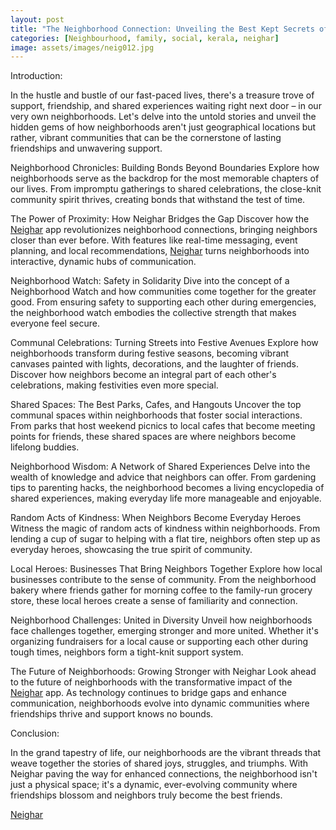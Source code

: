 ```yaml
---
layout: post
title: "The Neighborhood Connection: Unveiling the Best Kept Secrets of How Your Neighbors Make the Best Friends"
categories: [Neighbourhood, family, social, kerala, neighar]
image: assets/images/neig012.jpg
---
```



Introduction:

In the hustle and bustle of our fast-paced lives, there's a treasure trove of support, friendship, and shared experiences waiting right next door – in our very own neighborhoods. Let's delve into the untold stories and unveil the hidden gems of how neighborhoods aren't just geographical locations but rather, vibrant communities that can be the cornerstone of lasting friendships and unwavering support.

Neighborhood Chronicles: Building Bonds Beyond Boundaries
Explore how neighborhoods serve as the backdrop for the most memorable chapters of our lives. From impromptu gatherings to shared celebrations, the close-knit community spirit thrives, creating bonds that withstand the test of time.

The Power of Proximity: How Neighar Bridges the Gap
Discover how the [Neighar](https://play.google.com/store/apps/details?id=com.neighar.app&hl=en_IN&gl=US) app revolutionizes neighborhood connections, bringing neighbors closer than ever before. With features like real-time messaging, event planning, and local recommendations, [Neighar](https://play.google.com/store/apps/details?id=com.neighar.app&hl=en_IN&gl=US) turns neighborhoods into interactive, dynamic hubs of communication.

Neighborhood Watch: Safety in Solidarity
Dive into the concept of a Neighborhood Watch and how communities come together for the greater good. From ensuring safety to supporting each other during emergencies, the neighborhood watch embodies the collective strength that makes everyone feel secure.

Communal Celebrations: Turning Streets into Festive Avenues
Explore how neighborhoods transform during festive seasons, becoming vibrant canvases painted with lights, decorations, and the laughter of friends. Discover how neighbors become an integral part of each other's celebrations, making festivities even more special.

Shared Spaces: The Best Parks, Cafes, and Hangouts
Uncover the top communal spaces within neighborhoods that foster social interactions. From parks that host weekend picnics to local cafes that become meeting points for friends, these shared spaces are where neighbors become lifelong buddies.

Neighborhood Wisdom: A Network of Shared Experiences
Delve into the wealth of knowledge and advice that neighbors can offer. From gardening tips to parenting hacks, the neighborhood becomes a living encyclopedia of shared experiences, making everyday life more manageable and enjoyable.

Random Acts of Kindness: When Neighbors Become Everyday Heroes
Witness the magic of random acts of kindness within neighborhoods. From lending a cup of sugar to helping with a flat tire, neighbors often step up as everyday heroes, showcasing the true spirit of community.

Local Heroes: Businesses That Bring Neighbors Together
Explore how local businesses contribute to the sense of community. From the neighborhood bakery where friends gather for morning coffee to the family-run grocery store, these local heroes create a sense of familiarity and connection.

Neighborhood Challenges: United in Diversity
Unveil how neighborhoods face challenges together, emerging stronger and more united. Whether it's organizing fundraisers for a local cause or supporting each other during tough times, neighbors form a tight-knit support system.

The Future of Neighborhoods: Growing Stronger with Neighar
Look ahead to the future of neighborhoods with the transformative impact of the [Neighar](https://play.google.com/store/apps/details?id=com.neighar.app&hl=en_IN&gl=US) app. As technology continues to bridge gaps and enhance communication, neighborhoods evolve into dynamic communities where friendships thrive and support knows no bounds.

Conclusion:

In the grand tapestry of life, our neighborhoods are the vibrant threads that weave together the stories of shared joys, struggles, and triumphs. With Neighar paving the way for enhanced connections, the neighborhood isn't just a physical space; it's a dynamic, ever-evolving community where friendships blossom and neighbors truly become the best friends.

[Neighar](https://play.google.com/store/apps/details?id=com.neighar.app&hl=en_IN&gl=US)
